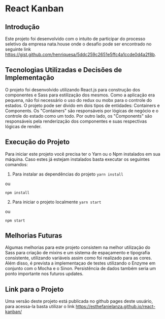 # React Kanban

## Introdução

Este projeto foi desenvolvido com o intuito de participar do processo seletivo da empresa nata.house onde o desafio pode ser encontrado no seguinte link https://gist.github.com/henriquesa/5ddc259c2651e5ffc4a1ccde0d4a2f8b.

## Tecnologias Utilizadas e Decisões de Implementação

O projeto foi desenvolvido utilizando React.js para construção dos componentes e Sass para estilização dos mesmos. Como a aplicação era pequena, não foi necessário o uso do redux ou mobx para o controle do estados. O projeto pode ser divido em dois tipos de entidades: Containers e Components. Os "Containers" são responsáveis por lógicas de negócio e o controle do estado como um todo. Por outro lado, os "Components" são responsáveis pela renderização dos componentes e suas respectivas lógicas de render.

## Execução do Projeto

Para iniciar este projeto você precisa ter o Yarn ou o Npm instalados em sua máquina. Caso estes já estejam instalados basta executar os seguintes comandos:

1. Para instalar as dependências do projeto
   `yarn install`

ou

`npm install`

2. Para iniciar o projeto localmente
   `yarn start`

ou

`npm start`

## Melhorias Futuras

Algumas melhorias para este projeto consistem na melhor utilização do Sass para criação de mixins e um sistema de espaçamento e tipografia consistente, utilizando variáveis assim como foi realizado para as cores. Além disso, é prevista a implementaçao de testes utilizando o Enzyme em conjunto com o Mocha e o Sinon. Persistência de dados também seria um ponto importante nos futuros updates.

## Link para o Projeto 

Uma versão deste projeto está publicada no github pages deste usuário, para acessa-la basta utilizar o link https://esthefanielanza.github.io/react-kanban/


